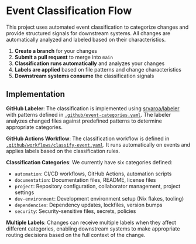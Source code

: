 # Event Classification Flow

This project uses automated event classification to categorize changes and provide structured signals for downstream systems. All changes are automatically analyzed and labeled based on their characteristics.

1. **Create a branch** for your changes
2. **Submit a pull request** to merge into `main`
3. **Classification runs automatically** and analyzes your changes
4. **Labels are applied** based on file patterns and change characteristics
5. **Downstream systems consume** the classification signals

## Implementation

**GitHub Labeler**: The classification is implemented using [srvaroa/labeler](https://github.com/srvaroa/labeler) with patterns defined in [`.github/event-categories.yaml`](../.github/event-categories.yaml). The labeler analyzes changed files against predefined patterns to determine appropriate categories.

**GitHub Actions Workflow**: The classification workflow is defined in [`.github/workflows/classify-event.yaml`](../.github/workflows/classify-event.yaml). It runs automatically on events and applies labels based on the classification rules.

**Classification Categories**: We currently have six categories defined:
- `automation`: CI/CD workflows, GitHub Actions, automation scripts
- `documentation`: Documentation files, README, license files  
- `project`: Repository configuration, collaborator management, project settings
- `dev-environment`: Development environment setup (Nix flakes, tooling)
- `dependencies`: Dependency updates, lockfiles, version bumps
- `security`: Security-sensitive files, secrets, policies

**Multiple Labels**: Changes can receive multiple labels when they affect different categories, enabling downstream systems to make appropriate routing decisions based on the full context of the change.
